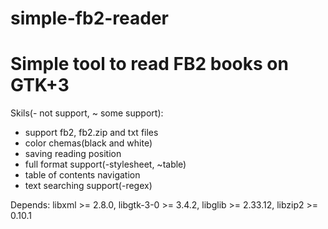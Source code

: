 # simple-fb2-reader
Simple tool to read FB2 books on GTK+3
=======

Skils(- not support, ~ some support):
- support fb2, fb2.zip and txt files
- color chemas(black and white)
- saving reading position
- full format support(-stylesheet, ~table)
- table of contents navigation
- text searching support(-regex)

Depends:
libxml			>= 2.8.0, 
libgtk-3-0  >= 3.4.2, 
libglib     >= 2.33.12, 
libzip2     >= 0.10.1
